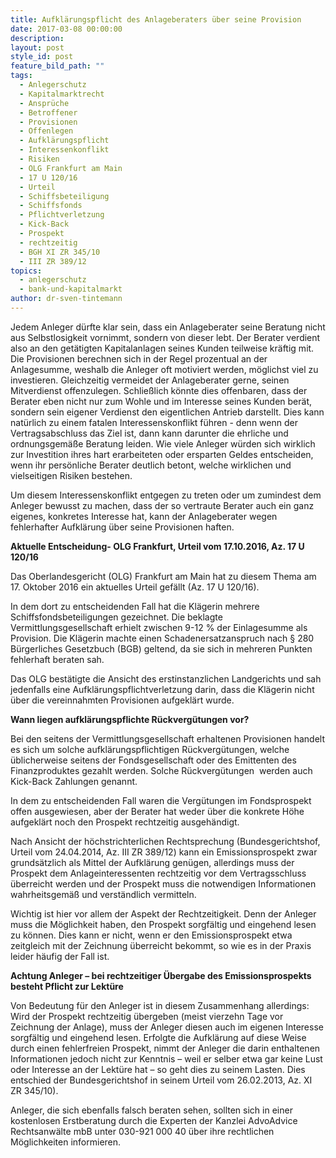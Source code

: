 ```yaml
---
title: Aufklärungspflicht des Anlageberaters über seine Provision
date: 2017-03-08 00:00:00
description:
layout: post
style_id: post
feature_bild_path: ""
tags:
  - Anlegerschutz
  - Kapitalmarktrecht
  - Ansprüche
  - Betroffener
  - Provisionen
  - Offenlegen
  - Aufklärungspflicht
  - Interessenkonflikt
  - Risiken
  - OLG Frankfurt am Main
  - 17 U 120/16
  - Urteil
  - Schiffsbeteiligung
  - Schiffsfonds
  - Pflichtverletzung
  - Kick-Back
  - Prospekt
  - rechtzeitig
  - BGH XI ZR 345/10
  - III ZR 389/12
topics:
  - anlegerschutz
  - bank-und-kapitalmarkt
author: dr-sven-tintemann
---
```



Jedem Anleger dürfte klar sein, dass ein Anlageberater seine Beratung nicht aus Selbstlosigkeit vornimmt, sondern von dieser lebt. Der Berater verdient also an den getätigten Kapitalanlagen seines Kunden teilweise kräftig mit. Die Provisionen berechnen sich in der Regel prozentual an der Anlagesumme, weshalb die Anleger oft motiviert werden, möglichst viel zu investieren. Gleichzeitig vermeidet der Anlageberater gerne, seinen Mitverdienst offenzulegen. Schließlich könnte dies offenbaren, dass der Berater eben nicht nur zum Wohle und im Interesse seines Kunden berät, sondern sein eigener Verdienst den eigentlichen Antrieb darstellt. Dies kann natürlich zu einem fatalen Interessenskonflikt führen - denn wenn der Vertragsabschluss das Ziel ist, dann kann darunter die ehrliche und ordnungsgemäße Beratung leiden. Wie viele Anleger würden sich wirklich zur Investition ihres hart erarbeiteten oder ersparten Geldes entscheiden, wenn ihr persönliche Berater deutlich betont, welche wirklichen und vielseitigen Risiken bestehen.

Um diesem Interessenskonflikt entgegen zu treten oder um zumindest dem Anleger bewusst zu machen, dass der so vertraute Berater auch ein ganz eigenes, konkretes Interesse hat, kann der Anlageberater wegen fehlerhafter Aufklärung über seine Provisionen haften.

**Aktuelle Entscheidung- OLG Frankfurt, Urteil vom 17.10.2016, Az. 17 U 120/16**

Das Oberlandesgericht (OLG) Frankfurt am Main hat zu diesem Thema am 17. Oktober 2016 ein aktuelles Urteil gefällt (Az. 17 U 120/16).

In dem dort zu entscheidenden Fall hat die Klägerin mehrere Schiffsfondsbeteiligungen gezeichnet. Die beklagte Vermittlungsgesellschaft erhielt zwischen 9-12 % der Einlagesumme als Provision. Die Klägerin machte einen Schadenersatzanspruch nach § 280 Bürgerliches Gesetzbuch (BGB) geltend, da sie sich in mehreren Punkten fehlerhaft beraten sah.

Das OLG bestätigte die Ansicht des erstinstanzlichen Landgerichts und sah jedenfalls eine Aufklärungspflichtverletzung darin, dass die Klägerin nicht über die vereinnahmten Provisionen aufgeklärt wurde.

**Wann liegen aufklärungspflichte Rückvergütungen vor?**

Bei den seitens der Vermittlungsgesellschaft erhaltenen Provisionen handelt es sich um solche aufklärungspflichtigen Rückvergütungen, welche üblicherweise seitens der Fondsgesellschaft oder des Emittenten des Finanzproduktes gezahlt werden. Solche Rückvergütungen  werden auch Kick-Back Zahlungen genannt.

In dem zu entscheidenden Fall waren die Vergütungen im Fondsprospekt offen ausgewiesen, aber der Berater hat weder über die konkrete Höhe aufgeklärt noch den Prospekt rechtzeitig ausgehändigt.

Nach Ansicht der höchstrichterlichen Rechtsprechung (Bundesgerichtshof, Urteil vom 24.04.2014, Az. III ZR 389/12) kann ein Emissionsprospekt zwar grundsätzlich als Mittel der Aufklärung genügen, allerdings muss der Prospekt dem Anlageinteressenten rechtzeitig vor dem Vertragsschluss überreicht werden und der Prospekt muss die notwendigen Informationen wahrheitsgemäß und verständlich vermitteln.

Wichtig ist hier vor allem der Aspekt der Rechtzeitigkeit. Denn der Anleger muss die Möglichkeit haben, den Prospekt sorgfältig und eingehend lesen zu können. Dies kann er nicht, wenn er den Emissionsprospekt etwa zeitgleich mit der Zeichnung überreicht bekommt, so wie es in der Praxis leider häufig der Fall ist.

**Achtung Anleger – bei rechtzeitiger Übergabe des Emissionsprospekts besteht Pflicht zur Lektüre**

Von Bedeutung für den Anleger ist in diesem Zusammenhang allerdings: Wird der Prospekt rechtzeitig übergeben (meist vierzehn Tage vor Zeichnung der Anlage), muss der Anleger diesen auch im eigenen Interesse sorgfältig und eingehend lesen. Erfolgte die Aufklärung auf diese Weise durch einen fehlerfreien Prospekt, nimmt der Anleger die darin enthaltenen Informationen jedoch nicht zur Kenntnis – weil er selber etwa gar keine Lust oder Interesse an der Lektüre hat – so geht dies zu seinem Lasten. Dies entschied der Bundesgerichtshof in seinem Urteil vom 26.02.2013, Az. XI ZR 345/10).

Anleger, die sich ebenfalls falsch beraten sehen, sollten sich in einer kostenlosen Erstberatung durch die Experten der Kanzlei AdvoAdvice Rechtsanwälte mbB unter 030-921 000 40 über ihre rechtlichen Möglichkeiten informieren.